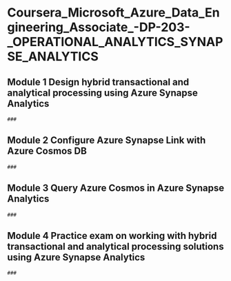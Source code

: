 # Coursera_Microsoft_Azure_Data_Engineering_Associate_-DP-203-_OPERATIONAL_ANALYTICS_SYNAPSE_ANALYTICS

  ## Module 1 Design hybrid transactional and analytical processing using Azure Synapse Analytics
    ### 
      
  ## Module 2 Configure Azure Synapse Link with Azure Cosmos DB
    ###
  
  ## Module 3 Query Azure Cosmos in Azure Synapse Analytics
    ###
  
  ## Module 4 Practice exam on working with hybrid transactional and analytical processing solutions using Azure Synapse Analytics
    ###

